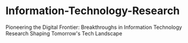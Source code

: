 # Information-Technology-Research
Pioneering the Digital Frontier: Breakthroughs in Information Technology Research Shaping Tomorrow's Tech Landscape
